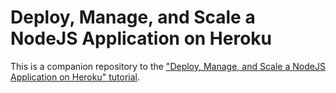 # Deploy, Manage, and Scale a NodeJS Application on Heroku

This is a companion repository to the ["Deploy, Manage, and Scale a NodeJS Application on Heroku" tutorial](https://developer.hashicorp.com/terraform/tutorials/applications/heroku-provider).
